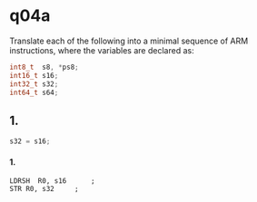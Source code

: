 # q04a

Translate each of the following into a minimal sequence of ARM instructions, where the variables are declared as:

```c
int8_t	s8,	*ps8;
int16_t	s16;
int32_t	s32;
int64_t	s64;
```

## 1.
```c
s32 = s16;
```

#### 1.
``` gas
LDRSH  R0, s16		;
STR	R0, s32		;
```

